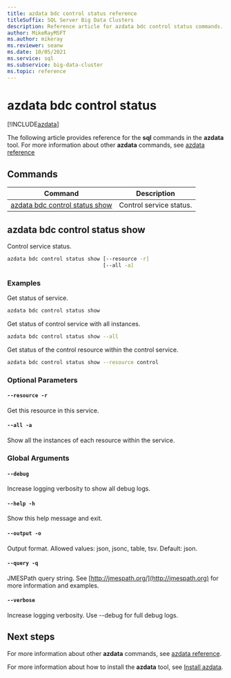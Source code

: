 ```yaml
---
title: azdata bdc control status reference
titleSuffix: SQL Server Big Data Clusters
description: Reference article for azdata bdc control status commands.
author: MikeRayMSFT
ms.author: mikeray
ms.reviewer: seanw
ms.date: 10/05/2021
ms.service: sql
ms.subservice: big-data-cluster
ms.topic: reference
---
```


# azdata bdc control status

[!INCLUDE[azdata](../../includes/applies-to-version/azdata.md)]

The following article provides reference for the **sql** commands in the **azdata** tool. For more information about other **azdata** commands, see [azdata reference](reference-azdata.md)

## Commands

|Command|Description|
| --- | --- |
[azdata bdc control status show](#azdata-bdc-control-status-show) | Control service status.
## azdata bdc control status show
Control service status.
```bash
azdata bdc control status show [--resource -r] 
                               [--all -a]
```
### Examples
Get status of service.
```bash
azdata bdc control status show
```
Get status of control service with all instances.
```bash
azdata bdc control status show --all
```
Get status of the control resource within the control service.
```bash
azdata bdc control status show --resource control
```
### Optional Parameters
#### `--resource -r`
Get this resource in this service.
#### `--all -a`
Show all the instances of each resource within the service.
### Global Arguments
#### `--debug`
Increase logging verbosity to show all debug logs.
#### `--help -h`
Show this help message and exit.
#### `--output -o`
Output format.  Allowed values: json, jsonc, table, tsv.  Default: json.
#### `--query -q`
JMESPath query string. See [http://jmespath.org/](http://jmespath.org) for more information and examples.
#### `--verbose`
Increase logging verbosity. Use --debug for full debug logs.

## Next steps

For more information about other **azdata** commands, see [azdata reference](reference-azdata.md). 

For more information about how to install the **azdata** tool, see [Install azdata](..\install\deploy-install-azdata.md).